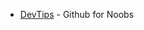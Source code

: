 - [DevTips](https://www.youtube.com/playlist?list=PLqGj3iMvMa4LFz8DZ0t-89twnelpT4Ilw) - Github for Noobs
